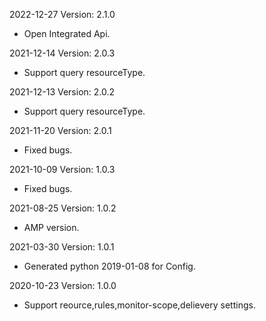 2022-12-27 Version: 2.1.0
- Open Integrated Api.

2021-12-14 Version: 2.0.3
- Support query resourceType.

2021-12-13 Version: 2.0.2
- Support query resourceType.

2021-11-20 Version: 2.0.1
- Fixed bugs.

2021-10-09 Version: 1.0.3
- Fixed bugs.

2021-08-25 Version: 1.0.2
- AMP version.

2021-03-30 Version: 1.0.1
- Generated python 2019-01-08 for Config.

2020-10-23 Version: 1.0.0
- Support reource,rules,monitor-scope,delievery settings.

